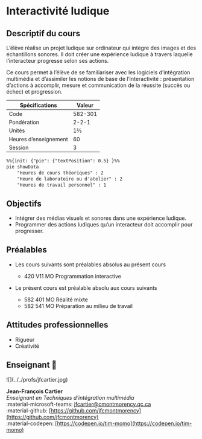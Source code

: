 # Interactivité ludique

## Descriptif du cours

L’élève réalise un projet ludique sur ordinateur qui intègre des images et des échantillons sonores. Il doit créer une expérience ludique à travers laquelle l’interacteur progresse selon ses actions.

Ce cours permet à l’élève de se familiariser avec les logiciels d’intégration multimédia et d’assimiler les notions de base de l’interactivité : présentation d’actions à accomplir, mesure et communication de la réussite (succès ou échec) et progression.

| Spécifications        | Valeur  |
| --------------------- | ------- |
| Code                  | 582-301 |
| Pondération           | 2-2-1   |
| Unités                | 1⅔      |
| Heures d’enseignement | 60      |
| Session               | 3       |

``` mermaid
%%{init: {"pie": {"textPosition": 0.5} }%%
pie showData
    "Heures de cours théoriques" : 2
    "Heure de laboratoire ou d'atelier" : 2
    "Heures de travail personnel" : 1
```

## Objectifs

* Intégrer des médias visuels et sonores dans une expérience ludique.
* Programmer des actions ludiques qu’un interacteur doit accomplir pour progresser.

## Préalables

<div class="grid cards" markdown>

-   Les cours suivants sont préalables absolus au présent cours

    * 420 V11 MO Programmation interactive

-   Le présent cours est préalable absolu aux cours suivants

    * 582 401 MO Réalité mixte
    * 582 541 MO Préparation au milieu de travail

</div>

## Attitudes professionnelles

* Rigueur
* Créativité

## Enseignant 🌱

<div class="grid grid-auto" markdown>
  ![](../_/profs/jfcartier.jpg)

  **Jean-François Cartier**<br>
  _Enseignant en Techniques d'intégration multimédia_<br>
  :material-microsoft-teams: [jfcartier@cmontmorency.qc.ca](mailto:jfcartier@cmontmorency.qc.ca)<br>
  :material-github: [https://github.com/jfcmontmorency](https://github.com/jfcmontmorency)<br>
  :material-codepen: [https://codepen.io/tim-momo](https://codepen.io/tim-momo)
</div>
